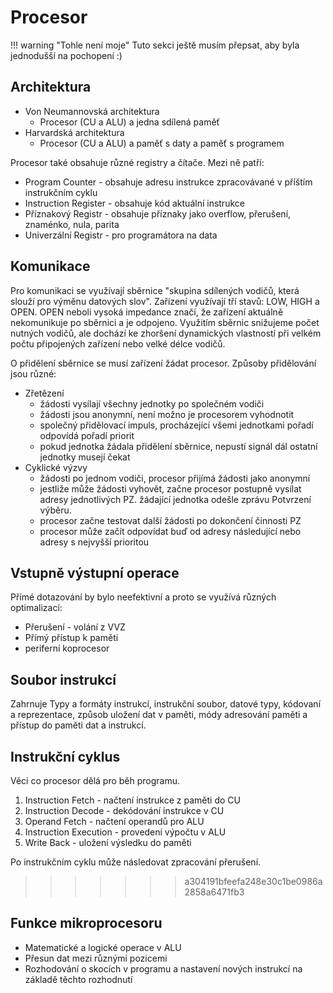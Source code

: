 # Procesor

!!! warning "Tohle není moje"
    Tuto sekci ještě musím přepsat, aby byla jednodušší na pochopení :)

## Architektura
- Von Neumannovská architektura
	- Procesor (CU a ALU) a jedna sdílená paměť
- Harvardská architektura
	- Procesor (CU a ALU) a paměť s daty a paměť s programem

Procesor také obsahuje různé registry a čítače. Mezi ně patří:

- Program Counter - obsahuje adresu instrukce zpracovávané v příštím instrukčním cyklu
- Instruction Register - obsahuje kód aktuální instrukce
- Příznakový Registr - obsahuje příznaky jako overflow, přerušení, znaménko, nula, parita
- Univerzální Registr - pro programátora na data

## Komunikace
Pro komunikaci se využívají sběrnice "skupina sdílených vodičů, která slouží pro výměnu datových slov". Zařízení využívají tří stavů: LOW, HIGH a OPEN. OPEN neboli vysoká impedance značí, že zařízení aktuálně nekomunikuje po sběrnici a je odpojeno. Využitím sběrnic snižujeme počet nutných vodičů, ale dochází ke zhoršení dynamických vlastností při velkém počtu připojených zařízení nebo velké délce vodičů.

O přidělení sběrnice se musí zařízení žádat procesor. Způsoby přidělování jsou různé:

- Zřetězení
	- žádosti vysílají všechny jednotky po společném vodiči
	- žádosti jsou anonymní, není možno je procesorem vyhodnotit
	- společný přidělovací impuls, procházející všemi jednotkami pořadí odpovídá pořadí priorit
	- pokud jednotka žádala přidělení sběrnice, nepustí signál dál ostatní jednotky musejí čekat
- Cyklické výzvy
	- žádosti po jednom vodiči, procesor přijímá žádosti jako anonymní
	- jestliže může žádosti vyhovět, začne procesor postupně vysílat adresy jednotlivých PZ. žádající jednotka odešle zprávu Potvrzení výběru.
	- procesor začne testovat další žádosti po dokončení činnosti PZ
	- procesor může začít odpovídat buď od adresy následující nebo adresy s nejvyšší prioritou
 
## Vstupně výstupní operace
Přímé dotazování by bylo neefektivní a proto se využívá různých optimalizací:

- Přerušení - volání z VVZ
- Přímý přístup k paměti
- periferní koprocesor

## Soubor instrukcí
Zahrnuje Typy a formáty instrukcí, instrukční soubor, datové typy, kódovaní a reprezentace, způsob uložení dat v paměti, módy adresování paměti a přístup do paměti dat a instrukcí.

## Instrukční cyklus
Věci co procesor dělá pro běh programu.

1. Instruction Fetch - načtení instrukce z paměti do CU
2. Instruction Decode - dekódování instrukce v CU
3. Operand Fetch - načtení operandů pro ALU
4. Instruction Execution - provedení výpočtu v ALU
5. Write Back - uložení výsledku do paměti

Po instrukčním cyklu může následovat zpracování přerušení.

>>>>>>> a304191bfeefa248e30c1be0986a2858a6471fb3
## Funkce mikroprocesoru
- Matematické a logické operace v ALU
- Přesun dat mezi různými pozicemi
- Rozhodování o skocích v programu a nastavení nových instrukcí na základě těchto rozhodnutí
